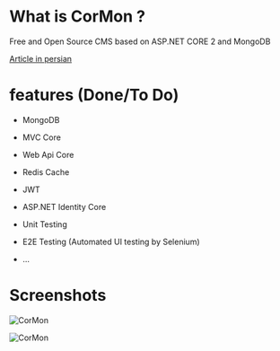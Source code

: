 # What is CorMon ?
Free and Open Source CMS based on ASP.NET CORE 2 and MongoDB

[Article in persian](http://www.codeblock.ir/article/42/%D9%85%D8%B9%D8%B1%D9%81%DB%8C-%D9%BE%D8%B1%D9%88%DA%98%D9%87-%DB%8C-%D8%B3%D9%88%D8%B1%D8%B3-%D8%A8%D8%A7%D8%B2-cormon--%D8%B3%DB%8C%D8%B3%D8%AA%D9%85-%D9%85%D8%AF%DB%8C%D8%B1%DB%8C%D8%AA-%D9%85%D8%AD%D8%AA%D9%88%D8%A7%DB%8C-%D9%85%D8%A8%D8%AA%D9%86%DB%8C-%D8%A8%D8%B1-core-2-0-%D9%88-mongodb)

# features (Done/To Do)


- MongoDB

- MVC Core

- Web Api Core

- Redis Cache

- JWT

- ASP.NET Identity Core

- Unit Testing

- E2E Testing (Automated UI testing by Selenium)

- ...


# Screenshots
![CorMon](https://github.com/hamed-shirbandi/CorMon/blob/master/CorMon.Web/wwwroot/content/public/img/screenShots/CorMon2.png)

![CorMon](https://github.com/hamed-shirbandi/CorMon/blob/master/CorMon.Web/wwwroot/content/public/img/screenShots/CorMon1.png)
